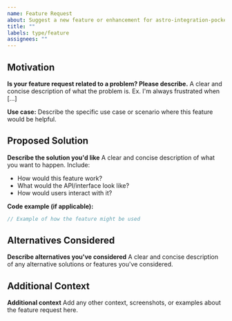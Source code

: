 ```yaml
---
name: Feature Request
about: Suggest a new feature or enhancement for astro-integration-pocketbase
title: ""
labels: type/feature
assignees: ""
---
```


## Motivation

**Is your feature request related to a problem? Please describe.**
A clear and concise description of what the problem is. Ex. I'm always frustrated when [...]

**Use case:**
Describe the specific use case or scenario where this feature would be helpful.

## Proposed Solution

**Describe the solution you'd like**
A clear and concise description of what you want to happen. Include:

- How would this feature work?
- What would the API/interface look like?
- How would users interact with it?

**Code example (if applicable):**

```typescript
// Example of how the feature might be used
```

## Alternatives Considered

**Describe alternatives you've considered**
A clear and concise description of any alternative solutions or features you've considered.

## Additional Context

**Additional context**
Add any other context, screenshots, or examples about the feature request here.
